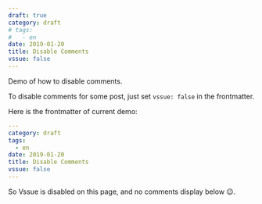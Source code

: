 ```yaml
---
draft: true
category: draft
# tags:
#   - en
date: 2019-01-20
title: Disable Comments
vssue: false
---
```


Demo of how to disable comments.

<!-- more -->

To disable comments for some post, just set `vssue: false` in the frontmatter.

Here is the frontmatter of current demo:

```yaml {7}
---
category: draft
tags:
  - en
date: 2019-01-20
title: Disable Comments
vssue: false
---
```

So Vssue is disabled on this page, and no comments display below :wink:.
